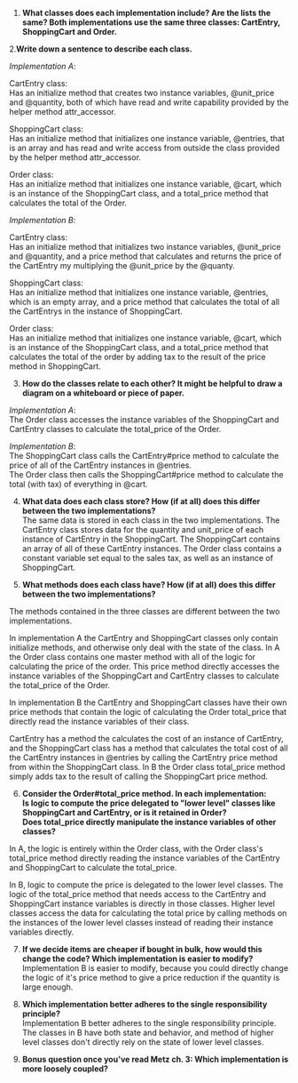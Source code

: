 1. **What classes does each implementation include? Are the lists the same?
Both implementations use the same three classes: CartEntry, ShoppingCart and Order.**

2.**Write down a sentence to describe each class.**

*Implementation A*:

CartEntry class:   
Has an initialize method that creates two instance variables, @unit_price and @quantity, both of which have read and write capability provided by the helper method attr_accessor.  

ShoppingCart class:  
 Has an initialize method that initializes one instance variable, @entries, that is an array and has read and write access from outside the class provided by the helper method attr_accessor.  

Order class:    
Has an initialize method that initializes one instance variable, @cart, which is an instance of the ShoppingCart class, and a total_price method that calculates the total of the Order.  

*Implementation B*:  

CartEntry class:  
Has an initialize method that initializes two instance variables, @unit_price and @quantity, and a price method that calculates and returns the price of the CartEntry my multiplying the @unit_price by the @quanty.  

ShoppingCart class:   
Has an initialize method that initializes one instance variable, @entries, which is an empty array, and a price method that calculates the total of all the CartEntrys in the instance of ShoppingCart.  

Order class:  
Has an initialize method that initializes one instance variable, @cart, which is an instance of the ShoppingCart class, and a total_price method that calculates the total of the order by adding tax to the result of the price method in ShoppingCart.  

3. **How do the classes relate to each other? It might be helpful to draw a diagram on a whiteboard or piece of paper.**

*Implementation A*:  
    The Order class accesses the instance variables of the ShoppingCart and CartEntry classes to calculate the total_price of the Order.  

*Implementation B*:  
    The ShoppingCart class calls the CartEntry#price method to calculate the price of all of the CartEntry instances in @entries.  
    The Order class then calls the ShoppingCart#price method to calculate the total (with tax) of everything in @cart.  


4. **What data does each class store? How (if at all) does this differ between the two implementations?**  
The same data is stored in each class in the two implementations. The CartEntry class stores data for the quantity and unit_price of each instance of CartEntry in the ShoppingCart. The ShoppingCart contains an array of all of these CartEntry instances. The Order class contains a constant variable set equal to the sales tax, as well as an instance of ShoppingCart.  

5. **What methods does each class have? How (if at all) does this differ between the two implementations?**  

The methods contained in the three classes are different between the two implementations.  

In implementation A the CartEntry and ShoppingCart classes only contain initialize methods, and otherwise only deal with the state of the class. In A the Order class contains one master method with all of the logic for calculating the price of the order. This price method directly accesses the instance variables of the ShoppingCart and CartEntry classes to calculate the total_price of the Order.  

In implementation B the CartEntry and ShoppingCart classes have their own price methods that contain the logic of calculating the Order total_price that directly read the instance variables of their class.  

CartEntry has a method the calculates the cost of an instance of CartEntry, and the ShoppingCart class has a method that calculates the total cost of all the CartEntry instances in @entries by calling the CartEntry price method from within the ShoppingCart class. In B the Order class total_price method simply adds tax to the result of calling the ShoppingCart price method.  

6. **Consider the Order#total_price method. In each implementation:  
 Is logic to compute the price delegated to "lower level" classes like ShoppingCart and CartEntry, or is it retained in Order?  
 Does total_price directly manipulate the instance variables of other classes?**  

In A, the logic is entirely within the Order class, with the Order class's total_price method directly reading the instance variables of the CartEntry and ShoppingCart to calculate the total_price.  

In B, logic to compute the price is delegated to the lower level classes. The logic of the total_price method that needs access to the CartEntry and ShoppingCart instance variables is directly in those classes. Higher level classes access the data for calculating the total price by calling methods on the instances of the lower level classes instead of reading their instance variables directly.  

7. **If we decide items are cheaper if bought in bulk, how would this change the code? Which implementation is easier to modify?**       
Implementation B is easier to modify, because you could directly change the logic of it's price method to give a price reduction if the quantity is large enough.  

8. **Which implementation better adheres to the single responsibility principle?**    
Implementation B better adheres to the single responsibility principle. The classes in B have both state and behavior, and method of higher level classes don't directly rely on the state of lower level classes.  

9. **Bonus question once you've read Metz ch. 3: Which implementation is more loosely coupled?**  
